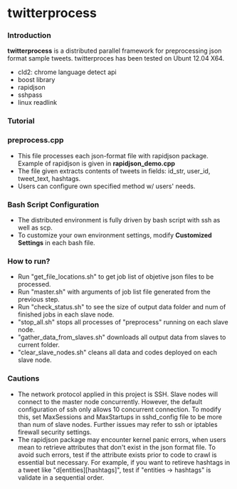 # twitterprocess
### Introduction ###
**twitterprocess** is a distributed parallel framework for preprocessing json format sample tweets. twitterproces has been tested on Ubunt 12.04 X64.
 * cld2: chrome language detect api
 * boost library
 * rapidjson
 * sshpass
 * linux readlink


 ### Tutorial ###

<h3> preprocess.cpp </h3>
<ul><li>This file processes each json-format file with rapidjson package. Example of rapidjson is given in <b>rapidjson_demo.cpp</b> <br>
</li><li>The file given extracts contents of tweets in fields: id_str, user_id, tweet_text, hashtags. <br>
</li><li>Users can configure own specified method w/ users' needs. <br>
</li></ul>

<h3> Bash Script Configuration </h3>
<ul><li>The distributed environment is fully driven by bash script with ssh as well as scp. <br>
</li><li>To customize your own environment settings, modify <b>Customized Settings</b> in each bash file. <br>
</li></ul>

<h3> How to run? </h3>
<ul><li>Run "get_file_locations.sh" to get job list of objetive json files to be processed. <br>
</li><li>Run "master.sh" with arguments of job list file generated from the previous step. <br>
</li><li>Run "check_status.sh" to see the size of output data folder and num of finished jobs in each slave node. <br>
</li><li>"stop_all.sh" stops all processes of "preprocess" running on each slave node. <br>
</li><li>"gather_data_from_slaves.sh" downloads all output data from slaves to current folder. <br>
</li><li>"clear_slave_nodes.sh" cleans all data and codes deployed on each slave node. <br>
</li></ul>

<h3>Cautions</h3>
<ul><li>The network protocol applied in this project is SSH. Slave nodes will connect to the master node concurrently. 
However, the default configuration of ssh only allows 10 concurrent connection. To modify this, set MaxSessions
and MaxStartups in sshd_config file to be more than num of slave nodes. Further issues may refer to ssh or iptables firewall security settings.<br>
</li><li> The rapidjson package may encounter kernel panic errors, when users mean to retrieve attributes that don't exist in the json format file. To avoid such errors, test if the attribute exists prior to code to crawl is essential but necessary. For example, if you want to retireve hashtags in a tweet like "d[entities][hashtags]", test if "entities -> hashtags" is validate in a sequential order.
</li></ul>

